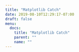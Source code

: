 ```yaml
---
title: "Matplotlib Catch"
date: 2019-08-10T12:29:17-07:00
draft: false
menu:
  docs:
    title: "Matplotlib Catch"
    parent: ""
    name: ""
---
```


